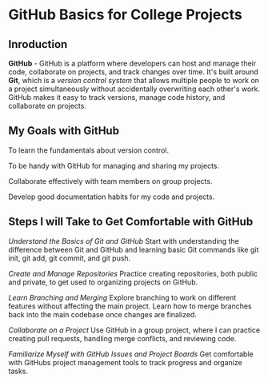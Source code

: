 # GitHub Basics for College Projects

## Inroduction

**GitHub** - GitHub is a platform where developers can host and manage their code, collaborate on projects, and track changes over time. It's built around **Git**, 
which is a *version control system* that allows multiple people to work on a project simultaneously without accidentally overwriting each other's work. GitHub makes it 
easy to track versions, manage code history, and collaborate on projects.

## My Goals with GitHub

To learn the fundamentals about version control.

To be handy with GitHub for managing and sharing my projects.

Collaborate effectively with team members on group projects.

Develop good documentation habits for my code and projects.

## Steps I will Take to Get Comfortable with GitHub

*Understand the Basics of Git and GitHub*
Start with understanding the difference between Git and GitHub and learning basic Git commands like git init, git add, git commit, and git push.

*Create and Manage Repositories*
Practice creating repositories, both public and private, to get used to organizing projects on GitHub.

*Learn Branching and Merging*
Explore branching to work on different features without affecting the main project. Learn how to merge branches back into the main codebase once changes are finalized.

*Collaborate on a Project*
Use GitHub in a group project, where I can practice creating pull requests, handling merge conflicts, and reviewing code.

*Familiarize Myself with GitHub Issues and Project Boards*
Get comfortable with GitHubs project management tools to track progress and organize tasks.



